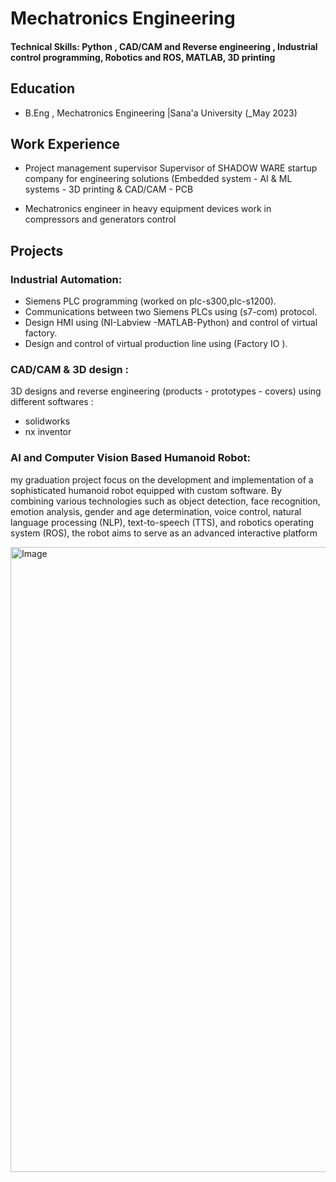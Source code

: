 # Mechatronics Engineering

#### Technical Skills: Python , CAD/CAM and Reverse engineering , Industrial control programming, Robotics and ROS, MATLAB, 3D printing

## Education
- B.Eng , Mechatronics Engineering |Sana'a University  (_May 2023)								       	

## Work Experience
- Project management supervisor
Supervisor of SHADOW WARE startup company for engineering solutions
(Embedded system - AI & ML systems - 3D printing & CAD/CAM - PCB

- Mechatronics engineer in heavy equipment devices
work in compressors and generators control

## Projects
### Industrial Automation:
- Siemens PLC programming (worked on plc-s300,plc-s1200).
- Communications between two Siemens PLCs using (s7-com) protocol.
- Design HMI using (NI-Labview -MATLAB-Python) and control of virtual
factory.
- Design and control of virtual production line using (Factory IO ).

### CAD/CAM & 3D design :
3D designs and reverse engineering (products - prototypes - covers) using
different softwares :
- solidworks 
- nx inventor

### AI and Computer Vision Based Humanoid Robot:

my graduation project focus on the development and implementation of a sophisticated humanoid robot equipped with custom software. By combining various technologies such as object detection, face recognition, emotion analysis, gender and age determination, voice control, natural language processing (NLP), text-to-speech (TTS), and robotics operating system (ROS), the robot aims to serve as an advanced interactive platform

<img src="https://github.com/zyadalshujaa1/Zyad.github.io/assets/91574172/d596c81e-b8da-4ddf-9cdb-7e84206a95e8" alt="Image" width= "700"
height="1000">

